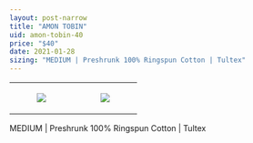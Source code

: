 ```yaml
---
layout: post-narrow
title: "AMON TOBIN"
uid: amon-tobin-40
price: "$40"
date: 2021-01-28
sizing: "MEDIUM | Preshrunk 100% Ringspun Cotton | Tultex"
---
```




<table style="width:100%;"><tr><td style="vertical-align:top;">
      <figure class="tmblr-full" data-orig-height="2048" data-orig-width="1365" data-orig-src="https://concertshirts.netlify.app/shirts/0372/0372-01.jpg"><img src="https://64.media.tumblr.com/cb317a2328db4c9b8f682cefbe5a43a8/20db12ece26b04c7-ba/s540x810/f3d3c00cd2f832c2e38936223871ca45cb205689.jpg" data-orig-height="2048" data-orig-width="1365" data-orig-src="https://concertshirts.netlify.app/shirts/0372/0372-01.jpg"/></figure></td>
    <td style="vertical-align:top;">
      <figure class="tmblr-full" data-orig-height="2048" data-orig-width="1365" data-orig-src="https://concertshirts.netlify.app/shirts/0372/0372-02.jpg"><img src="https://64.media.tumblr.com/b6e8db729d9ea4a9fe38a31678693a76/20db12ece26b04c7-e9/s540x810/b180ed69c542fd28bb5d52f9e9a7b81e1aa9758d.jpg" data-orig-height="2048" data-orig-width="1365" data-orig-src="https://concertshirts.netlify.app/shirts/0372/0372-02.jpg"/></figure></td>
  </tr></table><p>
  MEDIUM | Preshrunk 100% Ringspun Cotton | Tultex
</p>

